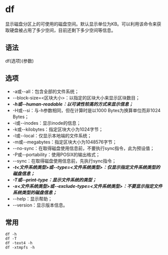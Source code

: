# df

显示磁盘分区上的可使用的磁盘空间。默认显示单位为KB。可以利用该命令来获取硬盘被占用了多少空间，目前还剩下多少空间等信息。

## 语法

df(选项)(参数)

## 选项

* -a或--all：包含全部的文件系统；
* --block-size=<区块大小>：以指定的区块大小来显示区块数目；
* _**-h或--human-readable：以可读性较高的方式来显示信息；**_
* -H或--si：与-h参数相同，但在计算时是以1000 Bytes为换算单位而非1024 Bytes；
* -i或--inodes：显示inode的信息；
* -k或--kilobytes：指定区块大小为1024字节；
* -l或--local：仅显示本地端的文件系统；
* -m或--megabytes：指定区块大小为1048576字节；
* --no-sync：在取得磁盘使用信息前，不要执行sync指令，此为预设值；
* -P或--portability：使用POSIX的输出格式；
* --sync：在取得磁盘使用信息前，先执行sync指令；
* _**-t<文件系统类型>或--type=<文件系统类型>：仅显示指定文件系统类型的磁盘信息；**_
* _**-T或--print-type：显示文件系统的类型；**_
* _**-x<文件系统类型>或--exclude-type=<文件系统类型>：不要显示指定文件系统类型的磁盘信息；**_
* --help：显示帮助；
* --version：显示版本信息。

## 常用

	df -h
	df -T
	df -text4 -h
	df -xtmpfs -h